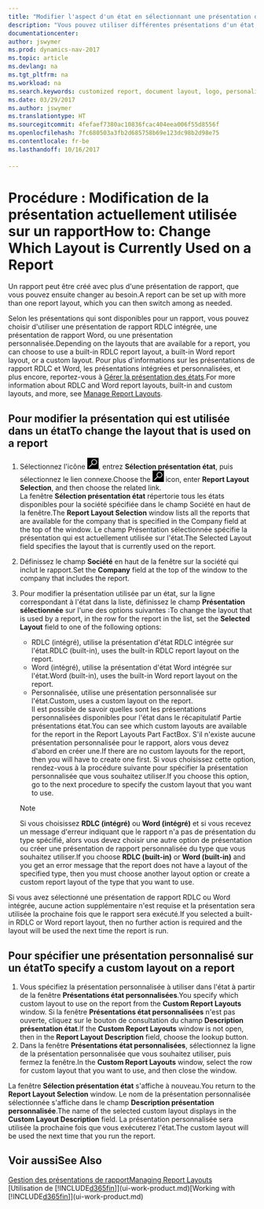 ```yaml
---
title: "Modifier l'aspect d'un état en sélectionnant une présentation différente"
description: "Vous pouvez utiliser différentes présentations d'un état, et passer d'une présentation à l'autre pour modifier l'aspect d'un état."
documentationcenter: 
author: jswymer
ms.prod: dynamics-nav-2017
ms.topic: article
ms.devlang: na
ms.tgt_pltfrm: na
ms.workload: na
ms.search.keywords: customized report, document layout, logo, personalize
ms.date: 03/29/2017
ms.author: jswymer
ms.translationtype: HT
ms.sourcegitcommit: 4fefaef7380ac10836fcac404eea006f55d8556f
ms.openlocfilehash: 7fc680503a3fb2d685758b69e123dc98b2d98e75
ms.contentlocale: fr-be
ms.lasthandoff: 10/16/2017

---
```

# <a name="how-to-change-which-layout-is-currently-used-on-a-report"></a><span data-ttu-id="77b27-103">Procédure : Modification de la présentation actuellement utilisée sur un rapport</span><span class="sxs-lookup"><span data-stu-id="77b27-103">How to: Change Which Layout is Currently Used on a Report</span></span>
<span data-ttu-id="77b27-104">Un rapport peut être créé avec plus d'une présentation de rapport, que vous pouvez ensuite changer au besoin.</span><span class="sxs-lookup"><span data-stu-id="77b27-104">A report can be set up with more than one report layout, which you can then switch among as needed.</span></span>

<span data-ttu-id="77b27-105">Selon les présentations qui sont disponibles pour un rapport, vous pouvez choisir d'utiliser une présentation de rapport RDLC intégrée, une présentation de rapport Word, ou une présentation personnalisée.</span><span class="sxs-lookup"><span data-stu-id="77b27-105">Depending on the layouts that are available for a report, you can choose to use a built-in RDLC report layout, a built-in Word report layout, or a custom layout.</span></span> <span data-ttu-id="77b27-106">Pour plus d'informations sur les présentations de rapport RDLC et Word, les présentations intégrées et personnalisées, et plus encore, reportez-vous à [Gérer la présentation des états](ui-manage-report-layouts.md).</span><span class="sxs-lookup"><span data-stu-id="77b27-106">For more information about RDLC and Word report layouts, built-in and custom layouts, and more, see [Manage Report Layouts](ui-manage-report-layouts.md).</span></span>

## <a name="to-change-the-layout-that-is-used-on-a-report"></a><span data-ttu-id="77b27-107">Pour modifier la présentation qui est utilisée dans un état</span><span class="sxs-lookup"><span data-stu-id="77b27-107">To change the layout that is used on a report</span></span>
1. <span data-ttu-id="77b27-108">Sélectionnez l'icône ![Page ou état pour la recherche](media/ui-search/search_small.png "Page ou état pour la recherche"), entrez **Sélection présentation état**, puis sélectionnez le lien connexe.</span><span class="sxs-lookup"><span data-stu-id="77b27-108">Choose the ![Search for Page or Report](media/ui-search/search_small.png "Search for Page or Report icon") icon, enter **Report Layout Selection**, and then choose the related link.</span></span>  
   <span data-ttu-id="77b27-109">La fenêtre **Sélection présentation état** répertorie tous les états disponibles pour la société spécifiée dans le champ Société en haut de la fenêtre.</span><span class="sxs-lookup"><span data-stu-id="77b27-109">The **Report Layout Selection** window lists all the reports that are available for the company that is specified in the Company field at the top of the window.</span></span> <span data-ttu-id="77b27-110">Le champ Présentation sélectionnée spécifie la présentation qui est actuellement utilisée sur l'état.</span><span class="sxs-lookup"><span data-stu-id="77b27-110">The Selected Layout field specifies the layout that is currently used on the report.</span></span>
2. <span data-ttu-id="77b27-111">Définissez le champ **Société** en haut de la fenêtre sur la société qui inclut le rapport.</span><span class="sxs-lookup"><span data-stu-id="77b27-111">Set the **Company** field at the top of the window to the company that includes the report.</span></span>
3. <span data-ttu-id="77b27-112">Pour modifier la présentation utilisée par un état, sur la ligne correspondant à l'état dans la liste, définissez le champ **Présentation sélectionnée** sur l'une des options suivantes :</span><span class="sxs-lookup"><span data-stu-id="77b27-112">To change the layout that is used by a report, in the row for the report in the list, set the **Selected Layout** field to one of the following options:</span></span>
   * <span data-ttu-id="77b27-113">RDLC (intégré), utilise la présentation d'état RDLC intégrée sur l'état.</span><span class="sxs-lookup"><span data-stu-id="77b27-113">RDLC (built-in), uses the built-in RDLC report layout on the report.</span></span>
   * <span data-ttu-id="77b27-114">Word (intégré), utilise la présentation d'état Word intégrée sur l'état.</span><span class="sxs-lookup"><span data-stu-id="77b27-114">Word (built-in), uses the built-in Word report layout on the report.</span></span>
   * <span data-ttu-id="77b27-115">Personnalisée, utilise une présentation personnalisée sur l'état.</span><span class="sxs-lookup"><span data-stu-id="77b27-115">Custom, uses a custom layout on the report.</span></span>  
     <span data-ttu-id="77b27-116">Il est possible de savoir quelles sont les présentations personnalisées disponibles pour l'état dans le récapitulatif Partie présentations état.</span><span class="sxs-lookup"><span data-stu-id="77b27-116">You can see which custom layouts are available for the report in the Report Layouts Part FactBox.</span></span> <span data-ttu-id="77b27-117">S'il n'existe aucune présentation personnalisée pour le rapport, alors vous devez d'abord en créer une.</span><span class="sxs-lookup"><span data-stu-id="77b27-117">If there are no custom layouts for the report, then you will have to create one first.</span></span> <span data-ttu-id="77b27-118">Si vous choisissez cette option, rendez-vous à la procédure suivante pour spécifier la présentation personnalisée que vous souhaitez utiliser.</span><span class="sxs-lookup"><span data-stu-id="77b27-118">If you choose this option, go to the next procedure to specify the custom layout that you want to use.</span></span>

    > [!NOTE]  
    >   <span data-ttu-id="77b27-119">Si vous choisissez **RDLC (intégré)** ou **Word (intégré)** et si vous recevez un message d'erreur indiquant que le rapport n'a pas de présentation du type spécifié, alors vous devez choisir une autre option de présentation ou créer une présentation de rapport personnalisée du type que vous souhaitez utiliser.</span><span class="sxs-lookup"><span data-stu-id="77b27-119">If you choose **RDLC (built-in)** or **Word (built-in)** and you get an error message that the report does not have a layout of the specified type, then you must choose another layout option or create a custom report layout of the type that you want to use.</span></span>

<span data-ttu-id="77b27-120">Si vous avez sélectionné une présentation de rapport RDLC ou Word intégrée, aucune action supplémentaire n'est requise et la présentation sera utilisée la prochaine fois que le rapport sera exécuté.</span><span class="sxs-lookup"><span data-stu-id="77b27-120">If you selected a built-in RDLC or Word report layout, then no further action is required and the layout will be used the next time the report is run.</span></span>

## <a name="to-specify-a-custom-layout-on-a-report"></a><span data-ttu-id="77b27-121">Pour spécifier une présentation personnalisé sur un état</span><span class="sxs-lookup"><span data-stu-id="77b27-121">To specify a custom layout on a report</span></span>
1. <span data-ttu-id="77b27-122">Vous spécifiez la présentation personnalisée à utiliser dans l'état à partir de la fenêtre **Présentations état personnalisées**.</span><span class="sxs-lookup"><span data-stu-id="77b27-122">You specify which custom layout to use on the report from the **Custom Report Layouts** window.</span></span> <span data-ttu-id="77b27-123">Si la fenêtre **Présentations état personnalisées** n'est pas ouverte, cliquez sur le bouton de consultation du champ **Description présentation état**.</span><span class="sxs-lookup"><span data-stu-id="77b27-123">If the **Custom Report Layouts** window is not open, then in the **Report Layout Description** field, choose the lookup button.</span></span>
2. <span data-ttu-id="77b27-124">Dans la fenêtre **Présentations état personnalisées**, sélectionnez la ligne de la présentation personnalisée que vous souhaitez utiliser, puis fermez la fenêtre.</span><span class="sxs-lookup"><span data-stu-id="77b27-124">In the **Custom Report Layouts** window, select the row for custom layout that you want to use, and then close the window.</span></span>

<span data-ttu-id="77b27-125">La fenêtre **Sélection présentation état** s'affiche à nouveau.</span><span class="sxs-lookup"><span data-stu-id="77b27-125">You return to the **Report Layout Selection** window.</span></span> <span data-ttu-id="77b27-126">Le nom de la présentation personnalisée sélectionnée s'affiche dans le champ **Description présentation personnalisée**.</span><span class="sxs-lookup"><span data-stu-id="77b27-126">The name of the selected custom layout displays in the **Custom Layout Description** field.</span></span> <span data-ttu-id="77b27-127">La présentation personnalisée sera utilisée la prochaine fois que vous exécuterez l'état.</span><span class="sxs-lookup"><span data-stu-id="77b27-127">The custom layout will be used the next time that you run the report.</span></span>

## <a name="see-also"></a><span data-ttu-id="77b27-128">Voir aussi</span><span class="sxs-lookup"><span data-stu-id="77b27-128">See Also</span></span>
[<span data-ttu-id="77b27-129">Gestion des présentations de rapport</span><span class="sxs-lookup"><span data-stu-id="77b27-129">Managing Report Layouts</span></span>](ui-manage-report-layouts.md)  
<span data-ttu-id="77b27-130">[Utilisation de [!INCLUDE[d365fin](includes/d365fin_md.md)]](ui-work-product.md)</span><span class="sxs-lookup"><span data-stu-id="77b27-130">[Working with [!INCLUDE[d365fin](includes/d365fin_md.md)]](ui-work-product.md)</span></span>

